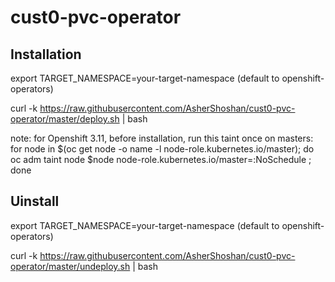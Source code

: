 # cust0-pvc-operator


Installation
------------
export TARGET_NAMESPACE=your-target-namespace     (default to openshift-operators)

curl -k https://raw.githubusercontent.com/AsherShoshan/cust0-pvc-operator/master/deploy.sh | bash

note: for Openshift 3.11, before installation, run this taint once on masters:
for node in $(oc get node -o name -l node-role.kubernetes.io/master); do oc adm taint node $node node-role.kubernetes.io/master=:NoSchedule ; done


Uinstall
--------
export TARGET_NAMESPACE=your-target-namespace     (default to openshift-operators)

curl -k https://raw.githubusercontent.com/AsherShoshan/cust0-pvc-operator/master/undeploy.sh | bash




